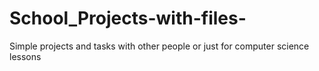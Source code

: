 # School_Projects-with-files-
Simple projects and tasks with other people or just for computer science lessons
